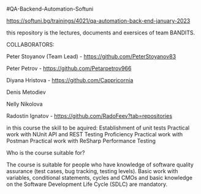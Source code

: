 #QA-Backend-Automation-Softuni

https://softuni.bg/trainings/4021/qa-automation-back-end-january-2023

this repository is the lectures, documents and exersices of team BANDITS.

COLLABORATORS:

  Peter Stoyanov (Team Lead) - https://github.com/PeterStoyanov83   
  
  Peter Petrov  - https://github.com/Petarpetrov966
  
  Diyana Hristova  - https://github.com/Cappricornia
  
  Denis Metodiev  
  
  Nelly Nikolova 
  
  Radostin Ignatov - https://github.com/RadoFeev?tab=repositories



in this course the skill to be aquired:
  Establishment of unit tests
  Practical work with NUnit
  API and REST Testing Proficiency
  Practical work with Postman
  Practical work with ReSharp
  Performance Testing


Who is the course suitable for? 

The course is suitable for people who have knowledge of software quality assurance 
(test cases, bug tracking, testing levels). Basic work with variables, conditional statements, 
cycles and CMOs and basic knowledge on the Software Development Life Cycle (SDLC) are mandatory.
